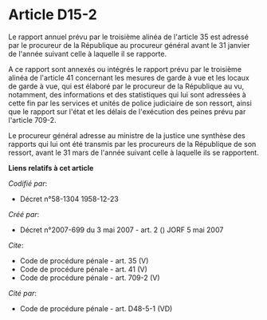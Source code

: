 # Article D15-2

Le rapport annuel prévu par le troisième alinéa de l'article 35 est adressé par le procureur de la République au procureur
général avant le 31 janvier de l'année suivant celle à laquelle il se rapporte. 

A ce rapport sont annexés ou intégrés le rapport prévu par le troisième alinéa de l'article 41 concernant les mesures de
garde à vue et les locaux de garde à vue, qui est élaboré par le procureur de la République au vu, notamment, des
informations et des statistiques qui lui sont adressées à cette fin par les services et unités de police judiciaire de son
ressort, ainsi que le rapport sur l'état et les délais de l'exécution des peines prévu par l'article 709-2. 

Le procureur général adresse au ministre de la justice une synthèse des rapports qui lui ont été transmis par les procureurs
de la République de son ressort, avant le 31 mars de l'année suivant celle à laquelle ils se rapportent.

**Liens relatifs à cet article**

_Codifié par_:

  - Décret n°58-1304 1958-12-23

_Créé par_:

  - Décret n°2007-699 du 3 mai 2007 - art. 2 () JORF 5 mai 2007

_Cite_:

  - Code de procédure pénale - art. 35 (V)
  - Code de procédure pénale - art. 41 (V)
  - Code de procédure pénale - art. 709-2 (V)

_Cité par_:

  - Code de procédure pénale - art. D48-5-1 (VD)
